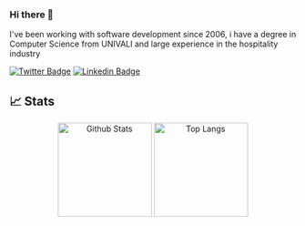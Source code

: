### Hi there 👋
I've been working with software development since 2006, i have a degree in Computer Science from UNIVALI and large experience in the hospitality industry

[![Twitter Badge](https://img.shields.io/badge/-Twitter-1ca0f1?style=flat-square&labelColor=1ca0f1&logo=twitter&logoColor=white&link=https://twitter.com/adfontana)](https://twitter.com/adfontana)
[![Linkedin Badge](https://img.shields.io/badge/-LinkedIn-blue?style=flat-square&logo=Linkedin&logoColor=white&link=https://www.linkedin.com/in/augusto-fontana)](https://www.linkedin.com/in/augusto-fontana)

## :chart_with_upwards_trend: Stats
<p align="center">
    <img align="center" src="https://github-readme-stats.vercel.app/api?username=adfontana&theme=radical&show_icons=true&count_private=true?&include_all_commits=true" alt="Github Stats" height="165"/>
    <img align="center" src="https://github-readme-stats.vercel.app/api/top-langs/?username=adfontana&layout=compact&theme=radical" alt="Top Langs"  height="165"/>
</p>

<!-- ![Snake animation](https://platane.github.io/snk/) -->

<!--
**adfontana/adfontana** is a ✨ _special_ ✨ repository because its `README.md` (this file) appears on your GitHub profile.

Here are some ideas to get you started:

- 🔭 I’m currently working on ...
- 🌱 I’m currently learning ...
- 👯 I’m looking to collaborate on ...
- 🤔 I’m looking for help with ...
- 💬 Ask me about ...
- 📫 How to reach me: ...
- 😄 Pronouns: ...
- ⚡ Fun fact: ...
-->
